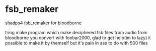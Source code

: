 # fsb_remaker
shadps4 fsb_remaker for bloodborne

tring make program which make deciphered fsb files from audio from bloodborne you convert with foobar2000, glad to get help(im to lazy)
it possible to make it by themself but it's pain in ass to do with 500 files

